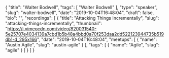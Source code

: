 {
  "title": "Walter Bodwell",
  "tags": [
    "Walter Bodwell"
  ],
  "type": "speaker",
  "slug": "walter-bodwell",
  "date": "2019-10-04T16:48:04",
  "draft": false,
  "bio": "",
  "recordings": [
    {
      "title": "Attacking Things Incrementally",
      "slug": "attacking-things-incrementally",
      "thumbnail": "https://i.vimeocdn.com/video/820031540-5e25707e4034139a7cbd1b5b48a4bbd0a70f253daa2dd522123944735b519db1-d_295x166",
      "date": "2019-10-04T16:48:04",
      "meetups": [
        {
          "name": "Austin Agile",
          "slug": "austin-agile"
        }
      ],
      "tags": [
        {
          "name": "Agile",
          "slug": "agile"
        }
      ]
    }
  ]
}